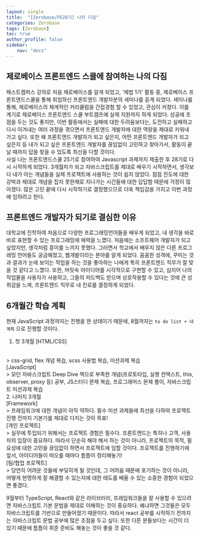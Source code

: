 ```yaml
---
layout: single
title:  "[Zerobase/FE28기] 나의 다짐"
categories: Zerobase
tags: [Zerobase]
toc: true
author_profile: false
sidebar:
    nav: "docs"
---
```


## 제로베이스 프론트엔드 스쿨에 참여하는 나의 다짐

 패스트캠퍼스 강의로 처음 제로베이스를 알게 되었고, ‘제법 1기’ 활동 중, 제로베이스 프론트엔드스쿨을 통해 취업하신 프론트엔드 개발자분의 세미나를 듣게 되었다. 세미나를 통해, 제로베이스의 체계적인 커리큘럼을 간접경험 할 수 있었고, 관심이 커졌다. 이를 계기로 제로베이스 프론트엔드 스쿨 부트캠프에 실제 지원까지 하게 되었다. 성공에 초점을 두는 것도 좋지만, 이번 활동에서는 실패에 대한 두려움보다는, 도전하고 실패하고 다시 이겨내는 여러 과정을 겪으면서 프론트엔드 개발자에 대한 역량을 제대로 키워내 가고 싶다. 또한 왜 프론트엔드 개발자가 되고 싶은지, 어떤 프론트엔드 개발자가 되고 싶은지 등 내가 되고 싶은 프론트엔드 개발자를 끊임없이 고민하고 찾아가서, 활동이 끝날 때까지 답을 찾을 수 있도록 최선을 다할 것이다.
 <br> 사실 나는 프론트엔드스쿨 25기로 참여하여 Javascript 과제까지 제출한 후 28기로 다시 시작하게 되었다. 3개월차가 되고 자바스크립트를 제대로 배우기 시작하면서, 생각보다 내가 아는 개념들을 실제 프로젝트에 사용하는 것이 쉽지 않았다. 점점 진도에 대한 강박과 제대로 개념을 잡지 못한채로 지나가는 시간들에 대한 답답함 때문에 걱정이 많아졌다. 많은 고민 끝에 다시 시작하기로 결정했으므로 더욱 책임감을 가지고 이번 과정에 임하려고 한다.


## 프론트엔드 개발자가 되기로 결심한 이유
대학교에 진학하여 처음으로 다양한 프로그래밍언어들을 배우게 되었고, 내 생각을 바로바로 표현할 수 있는 프로그래밍에 매력을 느꼈다. 처음에는 소프트웨어 개발자가 되고 싶었지만, 생각처럼 흥미를 느끼지 못했다. 그러면서 학교에서 배우지 않은 다른 프로그래밍 언어들도 궁금해졌고, 웹개발이라는 분야를 알게 되었다. 꼼꼼한 성격에, 꾸미는 것과 결과가 눈에 보이는 작업을 하는 것을 좋아하는 나에게 특히 프론트엔드 직무가 잘 맞을 것 같다고 느꼈다. 또한, 머릿속 아이디어를 시각적으로 구현할 수 있고, 심지어 나의 작업물을 사용자가 사용하고, 그들의 피드백도 받으며 상호작용할 수 있다는 것에 큰 성취감을 느껴, 프론트엔드 직무로 내 진로를 결정하게 되었다.


## 6개월간 학습 계획
현재 JavaScript 과정까지는 진행을 한 상태이기 때문에, 8월까지는 `to do list + 내 계획` 으로 진행할 것이다.
<br>

1. 첫 3개월
[HTML/CSS]
<br>
> css-grid, flex 개념 복습, scss 사용법 복습, 미션과제 복습
<br>
[JavaScript]
<br>
> 모던 자바스크립트 Deep Dive 책으로 부족한 개념(프로토타입, 실행 컨텍스트, this, observer, proxy 등) 공부, JS스터디 문제 복습, 프로그래머스 문제 풀이, 자바스크립트 미션과제 복습
<br>
2. 나머지 3개월
<br>
[Framework]
<br>
> 프레임워크에 대한 개념이 아직 약하다. 필수 미션 과제들에 최선을 다하여 프로젝트 진행 전까지 기본기를 제대로 다지는 것이 목표!
<br>
[개인 프로젝트]
<br>
> 실무에 투입되기 위해서는 프로젝트 경험은 필수다. 프론트엔드는 특히나 고객, 사용자의 입장이 중요하다. 따라서 단순히 해야 해서 하는 것이 아니라, 프로젝트의 목적, 필요성에 대한 고민을 끊임없이 하면서 프로젝트에 임할 것이다. 프로젝트를 진행하기에 앞서, 아이디어들이 떠오를 때마다 틈틈이 정리해놓기!
<br>
[팀/협업 프로젝트]
<br>
> 당연히 어려운 것들에 부딪히게 될 것인데, 그 어려움 때문에 포기하는 것이 아니라, 어떻게 현명하게 잘 해결할 수 있는지에 대한 태도를 배울 수 있는 소중한 경험이 되었으면 좋겠다.
<br>

9월부터 TypeScript, React와 같은 라이브러리, 프레임워크들을 잘 사용할 수 있으려면 자바스크립트 기본 문법을 제대로 이해하는 것이 중요하다. 왜냐하면 그것들은 모두 자바스크립트를 기반으로 만들어졌기 때문이다. 따라서 react 공부를 시작하기 전까지는 자바스크립트 문법 공부에 많은 초점을 두고 싶다. 또한 다른 분들보다는 시간이 더 있기 때문에 틈틈이 취준 준비도 해놓는 것이 좋을 것 같다.